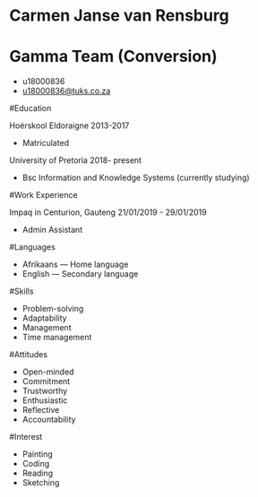 # Carmen Janse van Rensburg
# Gamma Team (Conversion)
* u18000836
* u18000836@tuks.co.za


#Education
			
Hoërskool Eldoraigne		2013-2017
* Matriculated		

University of Pretoria		2018- present
* Bsc Information and Knowledge Systems (currently studying)


#Work Experience

Impaq in Centurion, Gauteng	21/01/2019 - 29/01/2019
* Admin Assistant


#Languages

* Afrikaans — Home language
* English — Secondary language


#Skills

* Problem-solving 
* Adaptability
* Management 
* Time management


#Attitudes
* Open-minded 
* Commitment
* Trustworthy 
* Enthusiastic 
* Reflective 
* Accountability

#Interest

* Painting 
* Coding
* Reading
* Sketching
